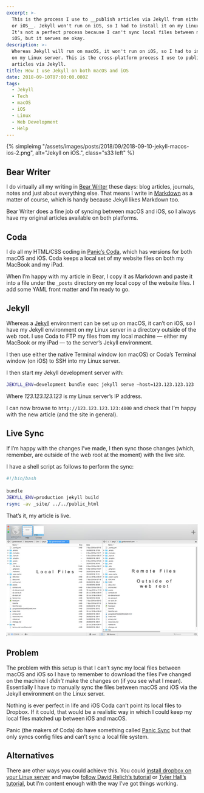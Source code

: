```yaml
---
excerpt: >-
  This is the process I use to __publish articles via Jekyll from either macOS
  or iOS__. Jekyll won't run on iOS, so I had to install it on my Linux server.
  It's not a perfect process because I can't sync local files between macOS and
  iOS, but it serves me okay.
description: >-
  Whereas Jekyll will run on macOS, it won't run on iOS, so I had to install it
  on my Linux server. This is the cross-platform process I use to publish
  articles via Jekyll.
title: How I use Jekyll on both macOS and iOS
date: 2018-09-10T07:00:00.000Z
tags:
  - Jekyll
  - Tech
  - macOS
  - iOS
  - Linux
  - Web Development
  - Help
---
```

{% simpleimg "/assets/images/posts/2018/09/2018-09-10-jekyll-macos-ios-2.png", alt="Jekyll on iOS.", class="s33 left" %}
## Bear Writer
I do virtually all my writing in [Bear Writer](https://bear.app) these days: blog articles, journals, notes and just about everything else. That means I write in [Markdown](https://daringfireball.net/projects/markdown/syntax) as a matter of course, which is handy because Jekyll likes Markdown too.

Bear Writer does a fine job of syncing between macOS and iOS, so I always have my original articles available on both platforms.

## Coda
I do all my HTML/CSS coding in [Panic’s Coda](https://panic.com/coda/), which has versions for both macOS and iOS. Coda keeps a local set of my website files on both my MacBook and my iPad.

When I’m happy with my article in Bear, I copy it as Markdown and paste it into a file under the `_posts` directory on my local copy of the website files. I add some YAML front matter and I’m ready to go.

## Jekyll
Whereas a [Jekyll](https://jekyllrb.com) environment can be set up on macOS, it can’t on iOS, so I have my Jekyll environment on my Linux server in a directory outside of the web root. I use Coda to FTP my files from my local machine — either my MacBook or my iPad — to the server’s Jekyll environment.

I then use either the native Terminal window (on macOS) or Coda’s Terminal window (on iOS) to SSH into my Linux server.

I then start my Jekyll development server with:

```bash
JEKYLL_ENV=development bundle exec jekyll serve —host=123.123.123.123
```

Where _123.123.123.123_ is my Linux server’s IP address.

I can now browse to `http://123.123.123.123:4000` and check that I’m happy with the new article (and the site in general).

## Live Sync
If I’m happy with the changes I’ve made, I then sync those changes (which, remember, are outside of the web root at the moment) with the live site.

I have a shell script as follows to perform the sync:

```bash
#!/bin/bash

bundle
JEKYLL_ENV=production jekyll build
rsync -av _site/ ../../public_html
```

That’s it, my article is live.

![Jekyll on iOS.](/assets/images/posts/2018/09/2018-09-10-jekyll-macos-ios-1.jpg "caption=Local files are copied to a directory outside the web root.|title=Local files are copied to a directory outside the web root.|@itemprop=image")

## Problem
The problem with this setup is that I can’t sync my local files between macOS and iOS so I have to remember to download the files I’ve changed on the machine I _didn’t_ make the changes on (if you see what I mean). Essentially I have to manually sync the files between macOS and iOS via the Jekyll environment on the Linux server.

Nothing is ever perfect in life and iOS Coda can’t point its local files to Dropbox. If it could, that would be a realistic way in which I could keep my local files matched up between iOS and macOS.

Panic (the makers of Coda) do have something called [Panic Sync](https://panic.com/sync/) but that only syncs config files and can’t sync a local file system.

## Alternatives
There are other ways you could achieve this. You could [install dropbox on your Linux server](https://www.dropbox.com/install-linux) and maybe [follow David Relich’s tutorial](https://www.davidrelich.com/2018/01/24/installing-jekyll-with-dropbox/) or [Tyler Hall’s tutorial](https://tyler.io/publishing-your-blog-with-dropbox-and-jekyll/), but I’m content enough with the way I’ve got things working.



